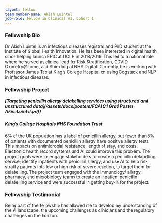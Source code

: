 ```yaml
---
layout: fellow
team-member-name: Akish Luintel
job-role: Fellow in Clinical AI, Cohort 1
---
```


### Fellowship Bio
Dr Akish Luintel is an infectious diseases
registrar and PhD student at the Institute of Global
Health Innovation. He has been interested in
digital health since helping launch EPIC at UCLH
in 2018/2019. This led to a national role where he
served as clinical lead for Risk Stratification, COVID
Oximetry@home, and Shielding at NHS Digital.
Currently, he is working with Professor James Teo at
King’s College Hospital on using Cogstack and NLP
in infectious diseases.


### Fellowship Project
##### _[Targeting penicillin allergy delabelling services using structured and unstructured data](/assets/docs/posters/FCAI C1 Grad Poster AkishLuintel.pdf)_
##### King's College Hospitals NHS Foundation Trust
6% of the UK population has a label of penicillin
allergy, but fewer than 5% of patients with
documented penicillin allergy have positive allergy
tests. This impacts on antimicrobial resistance,
length of stay, and costs. Electronic health record systems and AI could
improve this problem.
The project goals were to: engage stakeholders
to create a penicillin delabelling service; identify
inpatients with penicillin allergy; and use AI to help
risk stratify patients into low or high risk of severe
reaction, to target them for delabelling.
The project team engaged with the immunology/
allergy, pharmacy, and microbiology teams to create
an inpatient penicillin delabelling service and were
successful in getting buy-in for the project.

### Fellowship Testimonial
Being part of the fellowship has
allowed me to develop my understanding of the AI
landscape, the upcoming challenges as clinicians
and the regulatory challenges on the horizon.


